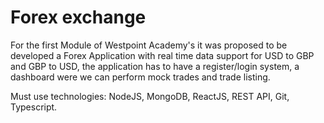 # Forex exchange

For the first Module of Westpoint Academy's it was proposed to be developed a Forex Application with real time data support for USD to GBP and GBP to USD, the application has to have a register/login system, a dashboard were we can perform mock trades and trade listing.

Must use technologies:
NodeJS, MongoDB, ReactJS, REST API, Git, Typescript.
